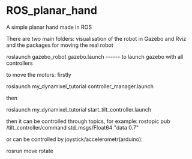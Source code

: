 # ROS_planar_hand
A simple planar hand made in ROS

There are two main folders: visualisation of the robot in Gazebo and Rviz and the packages for moving the real robot

roslaunch gazebo_robot gazebo.launch  ------ to launch gazebo with all controllers

to move the motors: firstly

roslaunch my_dynamixel_tutorial controller_manager.launch 

then

roslaunch my_dynamixel_tutorial start_tilt_controller.launch

then it can be controlled through topics, for example: rostopic pub /tilt_controller/command std_msgs/Float64 "data 0.7"

or can be controlled by joystick/accelerometr(arduino):

rosrun move rotate


